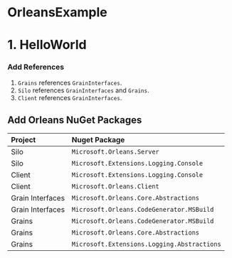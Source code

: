 # OrleansExample

# 1. HelloWorld

### Add References

1. `Grains` references `GrainInterfaces`.
2. `Silo` references `GrainInterfaces` and `Grains`.
3. `Client` references `GrainInterfaces`.

## Add Orleans NuGet Packages

| Project          | Nuget Package                               |
| :--------------- | :------------------------------------------ |
| Silo             | `Microsoft.Orleans.Server`                  |
| Silo             | `Microsoft.Extensions.Logging.Console`      |
| Client           | `Microsoft.Extensions.Logging.Console`      |
| Client           | `Microsoft.Orleans.Client`                  |
| Grain Interfaces | `Microsoft.Orleans.Core.Abstractions`       |
| Grain Interfaces | `Microsoft.Orleans.CodeGenerator.MSBuild`   |
| Grains           | `Microsoft.Orleans.CodeGenerator.MSBuild`   |
| Grains           | `Microsoft.Orleans.Core.Abstractions`       |
| Grains           | `Microsoft.Extensions.Logging.Abstractions` |
